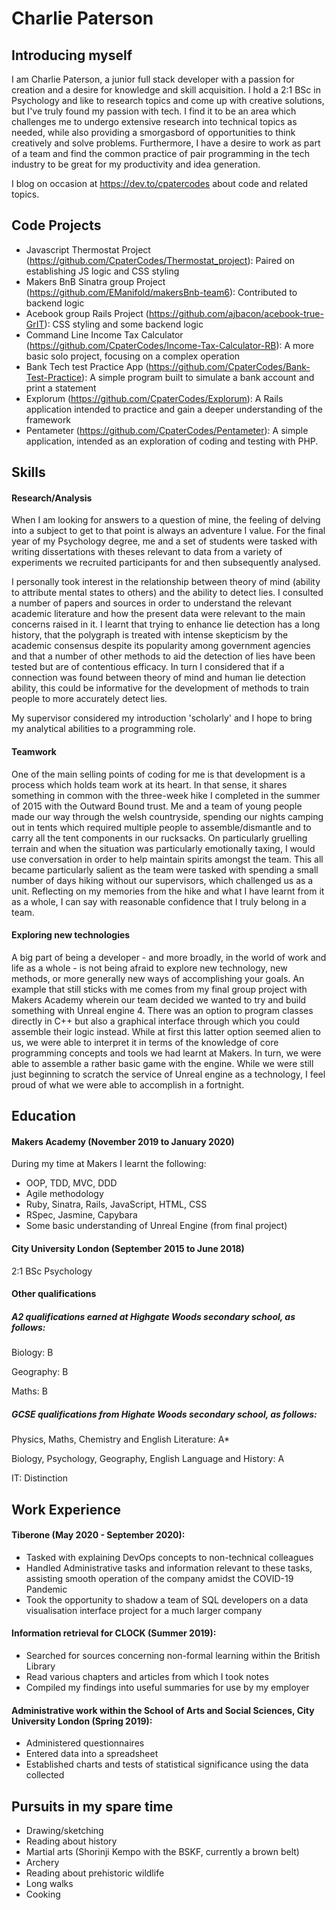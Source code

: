 # Charlie Paterson

## Introducing myself

I am Charlie Paterson, a junior full stack developer with a passion for creation and a desire for knowledge and skill 
acquisition. 
I hold a 2:1 BSc in Psychology and like to research topics and come up with creative solutions, but I've truly found my passion with tech.
I find it to be an area which challenges me to undergo extensive research into technical topics as needed, while also
providing a smorgasbord of opportunities to think creatively and solve problems. 
Furthermore, I have a desire to work as part of a team and find the common practice of pair programming in the tech industry
to be great for my productivity and idea generation.

I blog on occasion at https://dev.to/cpatercodes about code and related topics.

## Code Projects

- Javascript Thermostat Project (https://github.com/CpaterCodes/Thermostat_project): Paired on establishing JS logic and CSS styling
- Makers BnB Sinatra group Project (https://github.com/EManifold/makersBnb-team6): Contributed to backend logic
- Acebook group Rails Project (https://github.com/ajbacon/acebook-true-GrIT): CSS styling and some backend logic
- Command Line Income Tax Calculator (https://github.com/CpaterCodes/Income-Tax-Calculator-RB): A more basic solo project, focusing on a complex operation
- Bank Tech test Practice App (https://github.com/CpaterCodes/Bank-Test-Practice): A simple program built to simulate a bank account and print a statement
- Explorum (https://github.com/CpaterCodes/Explorum): A Rails application intended to practice and gain a deeper understanding of the framework
- Pentameter (https://github.com/CpaterCodes/Pentameter): A simple application, intended as an exploration of coding and testing with PHP.

## Skills

#### Research/Analysis

When I am looking for answers to a question of mine, the feeling of delving into a subject to get to that point is always an 
adventure I value. For the final year of my Psychology degree, me and a set of students were tasked with writing dissertations
with theses relevant to data from a variety of experiments we recruited participants for and then subsequently analysed.

I personally took interest in the relationship between theory of mind (ability to attribute mental states to others) and the 
ability to detect lies. I consulted a number of papers and sources in order to understand the relevant academic literature and 
how the present data were relevant to the main concerns raised in it. I learnt that trying to enhance lie detection has a long
history, that the polygraph is treated with intense skepticism by the academic consensus despite its popularity among
government agencies and that a number of other methods to aid the detection of lies have been tested but are of contentious 
efficacy. In turn I considered that if a connection was found between theory of mind and human lie detection ability, this
could be informative for the development of methods to train people to more accurately detect lies. 

My supervisor considered my introduction 'scholarly' and I hope to bring my analytical abilities to a programming role.

#### Teamwork

One of the main selling points of coding for me is that development is a process which holds team work at its heart. 
In that sense, it shares something in common with the three-week hike I completed in the summer of 2015 with the Outward Bound 
trust. Me and a team of young people made our way through the welsh countryside, spending our nights camping out in tents 
which required multiple people to assemble/dismantle and to carry all the tent components in our rucksacks. 
On particularly gruelling terrain and when the situation was particularly emotionally taxing, I would use
conversation in order to help maintain spirits amongst the team. This all became particularly salient as the team 
were tasked with spending a small number of days hiking without our supervisors, which challenged us as a unit. Reflecting on my
memories from the hike and what I have learnt from it as a whole, I can say with reasonable confidence that I truly belong in
a team.

#### Exploring new technologies

A big part of being a developer - and more broadly, in the world of work and life as a whole - is not being afraid to explore
new technology, new methods, or more generally new ways of accomplishing your goals. An example that still sticks with me
comes from my final group project with Makers Academy wherein our team decided we wanted to try and build something with
Unreal engine 4. There was an option to program classes directly in C++ but also a graphical interface through which you could 
assemble their logic instead. While at first this latter option seemed alien to us, we were able to interpret it in terms of
the knowledge of core programming concepts and tools we had learnt at Makers. In turn, we were able to assemble a rather basic
game with the engine. While we were still just beginning to scratch the service of Unreal engine as a technology, I feel
proud of what we were able to accomplish in a fortnight.

## Education

#### Makers Academy (November 2019 to January 2020)

During my time at Makers I learnt the following:
- OOP, TDD, MVC, DDD
- Agile methodology
- Ruby, Sinatra, Rails, JavaScript, HTML, CSS
- RSpec, Jasmine, Capybara
- Some basic understanding of Unreal Engine (from final project)

#### City University London (September 2015 to June 2018)

2:1 BSc Psychology 

#### Other qualifications

##### A2 qualifications earned at Highgate Woods secondary school, as follows:

Biology: B

Geography: B

Maths: B

##### GCSE qualifications from Highate Woods secondary school, as follows:

Physics, Maths, Chemistry and English Literature: A*

Biology, Psychology, Geography, English Language and History: A

IT: Distinction

## Work Experience

#### Tiberone (May 2020 - September 2020):

- Tasked with explaining DevOps concepts to non-technical colleagues
- Handled Administrative tasks and information relevant to these tasks, assisting smooth operation of the company amidst the COVID-19 Pandemic
- Took the opportunity to shadow a team of SQL developers on a data visualisation interface project for a much larger company

#### Information retrieval for CLOCK (Summer 2019):

- Searched for sources concerning non-formal learning within the British Library
- Read various chapters and articles from which I took notes
- Compiled my findings into useful summaries for use by my employer

#### Administrative work within the School of Arts and Social Sciences, City University London (Spring 2019):

- Administered questionnaires
- Entered data into a spreadsheet
- Established charts and tests of statistical significance using the data collected

## Pursuits in my spare time

- Drawing/sketching
- Reading about history
- Martial arts (Shorinji Kempo with the BSKF, currently a brown belt)
- Archery
- Reading about prehistoric wildlife
- Long walks
- Cooking
